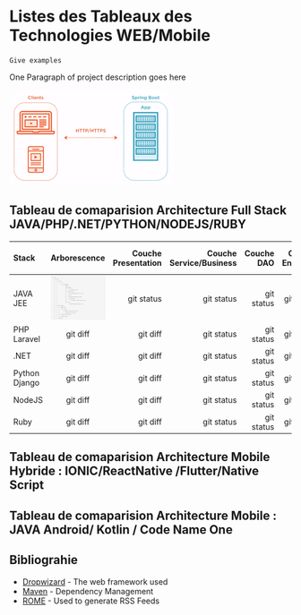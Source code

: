 #  Listes des Tableaux  des Technologies WEB/Mobile

```
Give examples

```
One Paragraph of project description goes here



![Alt text](/archi/images/clientSpringboot.png?raw=true "Title")



## Tableau de comaparision Architecture Full Stack  JAVA/PHP/.NET/PYTHON/NODEJS/RUBY

| Stack | Arborescence  | Couche Presentation |Couche Service/Business |Couche DAO |Couche Entity/DB |Couche REST API |Configuration |
| :---         |     :---:      |          ---: |         ---: |          ---: |          ---: |        ---: |        ---: |
| JAVA JEE | ![Alt text](/archi/images/springboot-project-structure.png?raw=true "Spring Boot")    | git status    | git status    | git status    | git status    | git status    |git status    |
| PHP Laravel    | git diff       | git diff      | git status    | git status    | git status    | git status    |git status    |
| .NET    | git diff       | git diff      | git status    | git status    | git status    | git status    |git status    |
| Python Django     | git diff       | git diff      | git status    | git status    | git status    | git status    |git status    |
| NodeJS    | git diff       | git diff      | git status    | git status    | git status    | git status    |git status    |
| Ruby    | git diff       | git diff      | git status    | git status    | git status    | git status    |git status    |


## Tableau de comaparision Architecture Mobile Hybride  :  IONIC/ReactNative /Flutter/Native Script


## Tableau de comaparision Architecture Mobile     :  JAVA Android/ Kotlin / Code Name One


## Bibliograhie

* [Dropwizard](http://www.dropwizard.io/1.0.2/docs/) - The web framework used
* [Maven](https://maven.apache.org/) - Dependency Management
* [ROME](https://rometools.github.io/rome/) - Used to generate RSS Feeds
